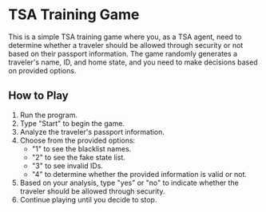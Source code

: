 # TSA Training Game

This is a simple TSA training game where you, as a TSA agent, need to determine whether a traveler should be allowed through security or not based on their passport information. The game randomly generates a traveler's name, ID, and home state, and you need to make decisions based on provided options.

## How to Play

1. Run the program.
2. Type "Start" to begin the game.
3. Analyze the traveler's passport information.
4. Choose from the provided options:
   - "1" to see the blacklist names.
   - "2" to see the fake state list.
   - "3" to see invalid IDs.
   - "4" to determine whether the provided information is valid or not.
5. Based on your analysis, type "yes" or "no" to indicate whether the traveler should be allowed through security.
6. Continue playing until you decide to stop.
